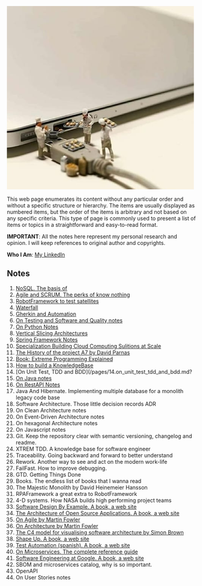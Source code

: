 ![](images/tech_and_bread.jpeg)

This web page enumerates its content without any particular order and without a specific structure or hierarchy. The items are usually displayed as numbered items, but the order of the items is arbitrary and not based on any specific criteria. This type of page is commonly used to present a list of items or topics in a straightforward and easy-to-read format.

**IMPORTANT**: All the notes here represent my personal research and opinion. I will keep references to original author and copyrights.

**Who I Am**: [My LinkedIn](https://www.linkedin.com/in/matiasmiguez/)

## Notes

1. [NoSQL. The basis of](/pages/1.nosql_the_basis_of.md)
2. [Agile and SCRUM. The perks of know nothing](/pages/2.agile-and-scrum.md)
3. [RobotFramework to test satellites](/pages/3.robotframework-to-test-satellites.md)
4. [Waterfall](/pages/4.waterfall.md)
5. [Gherkin and Automation](pages/5.gherkin_and_automation.md)
6. [On Testing and Software and Quality notes](/pages/6.on_testing_and_software_quality_notes.md)
7. [On Python Notes](/pages/7.on_python_notes.md)
8. [Vertical Slicing Architectures](/pages/8.vertical_slicing_architectures.md)
9. [Spring Framework Notes](/pages/9.spring_framework_notes.md)
10. [Specialization Building Cloud Computing Sulitions at Scale](/pages/10.specialization_building_cloud_computing_solutions_at_scale.md)
11. [The History of the project A7 by David Parnas](/pages/11.the_history_of_the_project_A7_by_David_Parnas.md)
12. [Book: Extreme Programming Explained](/pages/12.book_extreme_programming_explained.md)
13. [How to build a KnowledgeBase](/pages/13.how_to_build_a_knowledge_base.md)
14. [On Unit Test, TDD and BDD](/pages/14.on_unit_test_tdd_and_bdd.md?
15. [On Java notes](/pages/15.on_java_notes.md)
16. [On RestAPI Notes](/pages/16.on_rest_api_notes.md)
17. Java And Hibernate. Implementing multiple database for a monolith legacy code base
18. Software Architecture. Those little decision records ADR
19. On Clean Architecture notes
20. On Event-Driven Architecture notes
21. On hexagonal Architecture notes
22. On Javascript notes
23. Git. Keep the repository clear with semantic versioning, changelog and readme.
24. XTREM TDD. A knowledge base for software engineer
25. Traceability. Going backward and forward to better understand
26. Rework. Another way to see and act on the modern work-life
27. FailFast. How to improve debugging.
28. GTD. Getting Things Done
29. Books. The endless list of books that I wanna read
30. The Majestic Monolith by David Heinemeier Hansson
31. RPAFramework a great extra to RobotFramework
31. 4-D systems. How NASA builds high performing project teams
32. [Software Design By Example. A book, a web site](https://third-bit.com/sdxjs/)
33. [The Architecture of Open Source Applications. A book, a web site](http://aosabook.org/en/index.html)
34. [On Agile by Martin Fowler](https://martinfowler.com/agile.html)
35. [On Architecture by Martin Fowler](https://martinfowler.com/architecture/)
36. [The C4 model for visualising software architecture by Simon Brown](https://c4model.com/)
37. [Shape Up. A book, a web site](https://basecamp.com/shapeup)
38. [Test Automation (spanish). A book, a web site](https://nicopaez.gitbook.io/test-automation/)
39. [On Microservices. The complete reference guide](https://microservices.io/)
40. [Software Engineering at Google. A book, a web site](https://abseil.io/resources/swe-book)
41. SBOM and microservices catalog, why is so important.
42. OpenAPI
43. On User Stories notes
